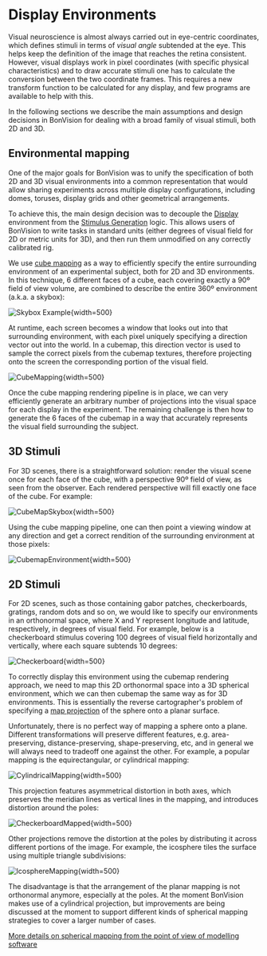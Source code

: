 # Display Environments

Visual neuroscience is almost always carried out in eye-centric coordinates, which defines stimuli in terms of _visual angle_ subtended at the eye. This helps keep the definition of the image that reaches the retina consistent. However, visual displays work in pixel coordinates (with specific physical characteristics) and to draw accurate stimuli one has to calculate the conversion between the two coordinate frames. This requires a new transform function to be calculated for any display, and few programs are available to help with this.

In the following sections we describe the main assumptions and design decisions in BonVision for dealing with a broad family of visual stimuli, both 2D and 3D.

## Environmental mapping

One of the major goals for BonVision was to unify the specification of both 2D and 3D visual environments into a common representation that would allow sharing experiments across multiple display configurations, including domes, toruses, display grids and other geometrical arrangements.

To achieve this, the main design decision was to decouple the [Display](/pages/02-Display-Environment-basics) environment from the [Stimulus Generation](/pages/02a-Stimulus-Generation) logic. This allows users of BonVision to write tasks in standard units (either degrees of visual field for 2D or metric units for 3D), and then run them unmodified on any correctly calibrated rig.

We use [cube mapping](https://en.wikipedia.org/wiki/Cube_mapping) as a way to efficiently specify the entire surrounding environment of an experimental subject, both for 2D and 3D environments. In this technique, 6 different faces of a cube, each covering exactly a 90º field of view volume, are combined to describe the entire 360º environment (a.k.a. a skybox):

![Skybox Example](https://upload.wikimedia.org/wikipedia/commons/b/b4/Skybox_example.png){width=500} 

At runtime, each screen becomes a window that looks out into that surrounding environment, with each pixel uniquely specifying a direction vector out into the world. In a cubemap, this direction vector is used to sample the correct pixels from the cubemap textures, therefore projecting onto the screen the corresponding portion of the visual field.

![CubeMapping](~/images/DisplayLogic/CubeMapping.svg){width=500} 

Once the cube mapping rendering pipeline is in place, we can very efficiently generate an arbitrary number of projections into the visual space for each display in the experiment. The remaining challenge is then how to generate the 6 faces of the cubemap in a way that accurately represents the visual field surrounding the subject.

## 3D Stimuli

For 3D scenes, there is a straightforward solution: render the visual scene once for each face of the cube, with a perspective 90º field of view, as seen from the observer. Each rendered perspective will fill exactly one face of the cube. For example:

![CubeMapSkybox](~/images/DisplayLogic/CubeMapSkybox.png){width=500} 

Using the cube mapping pipeline, one can then point a viewing window at any direction and get a correct rendition of the surrounding environment at those pixels:

![CubemapEnvironment](~/images/DisplayLogic/CubemapEnvironment.webp){width=500} 


## 2D Stimuli

For 2D scenes, such as those containing gabor patches, checkerboards, gratings, random dots and so on, we would like to specify our environments in an orthonormal space, where X and Y represent longitude and latitude, respectively, in degrees of visual field. For example, below is a checkerboard stimulus covering 100 degrees of visual field horizontally and vertically, where each square subtends 10 degrees:

![Checkerboard](~/images/DisplayLogic/CheckerBoard.jpg){width=500} 

To correctly display this environment using the cubemap rendering approach, we need to map this 2D orthonormal space into a 3D spherical environment, which we can then cubemap the same way as for 3D environments. This is essentially the reverse cartographer's problem of specifying a [map projection](https://en.wikipedia.org/wiki/Map_projection) of the sphere onto a planar surface.

Unfortunately, there is no perfect way of mapping a sphere onto a plane. Different transformations will preserve different features, e.g. area-preserving, distance-preserving, shape-preserving, etc, and in general we will always need to tradeoff one against the other. For example, a popular mapping is the equirectangular, or cylindrical mapping:

![CylindricalMapping](~/images/DisplayLogic/CylindricalMapping.png){width=500} 

This projection features asymmetrical distortion in both axes, which preserves the meridian lines as vertical lines in the mapping, and introduces distortion around the poles:

![CheckerboardMapped](~/images/DisplayLogic/CheckerBoardMapped.jpg){width=500} 

Other projections remove the distortion at the poles by distributing it across different portions of the image. For example, the icosphere tiles the surface using multiple triangle subdivisions:

![IcosphereMapping](~/images/DisplayLogic/IcosphereMapping.png){width=500} 

The disadvantage is that the arrangement of the planar mapping is not orthonormal anymore, especially at the poles. At the moment BonVision makes use of a cylindrical projection, but improvements are being discussed at the moment to support different kinds of spherical mapping strategies to cover a larger number of cases.

[More details on spherical mapping from the point of view of modelling software](https://en.wikibooks.org/wiki/Blender_3D:_Noob_to_Pro/UV_Map_Basics)


